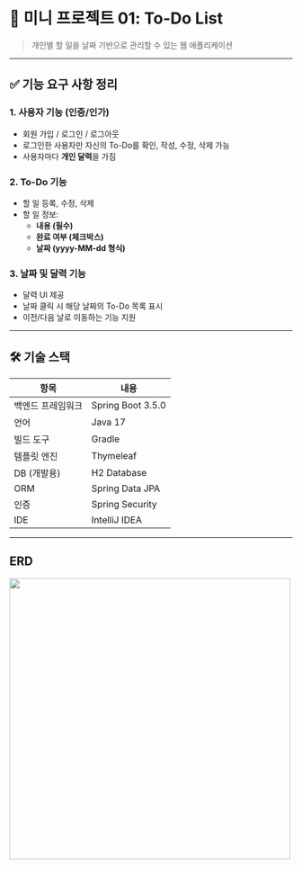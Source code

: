 # 📝 미니 프로젝트 01: To-Do List

> 개인별 할 일을 날짜 기반으로 관리할 수 있는 웹 애플리케이션

---

## ✅ 기능 요구 사항 정리

### 1. 사용자 기능 (인증/인가)

- 회원 가입 / 로그인 / 로그아웃
- 로그인한 사용자만 자신의 To-Do를 확인, 작성, 수정, 삭제 가능
- 사용자마다 **개인 달력**을 가짐

### 2. To-Do 기능

- 할 일 등록, 수정, 삭제
- 할 일 정보:
  - **내용 (필수)**
  - **완료 여부 (체크박스)**
  - **날짜 (yyyy-MM-dd 형식)**

### 3. 날짜 및 달력 기능

- 달력 UI 제공
- 날짜 클릭 시 해당 날짜의 To-Do 목록 표시
- 이전/다음 날로 이동하는 기능 지원

---

## 🛠️ 기술 스택

| 항목             | 내용                   |
|------------------|------------------------|
| 백엔드 프레임워크 | Spring Boot 3.5.0      |
| 언어             | Java 17                |
| 빌드 도구        | Gradle                 |
| 템플릿 엔진       | Thymeleaf              |
| DB (개발용)       | H2 Database            |
| ORM              | Spring Data JPA        |
| 인증             | Spring Security        |
| IDE              | IntelliJ IDEA          |

---
## ERD

<img src="https://github.com/user-attachments/assets/9b3bcb7f-9c09-4235-b2d6-a32e77cf77a9" width="500" />

